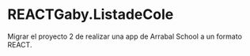 # REACTGaby.ListadeCole
Migrar el proyecto 2 de realizar una app de Arrabal School a un formato REACT.
